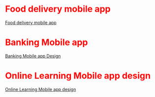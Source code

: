 

<h1 style="color: red;"> Food delivery mobile app</h1>
<a href="https://www.figma.com/proto/OfgKye1x91xACZEmIWV2jj/Food-delivery-app?page-id=0%3A1&type=design&node-id=1-12&viewport=232%2C96%2C0.18&t=VpLWhQETh8kqovMj-1&scaling=scale-down&starting-point-node-id=73%3A147&show-proto-sidebar=1&mode=design">  Food delivery mobile app </a>


<h1 style="color: red;"> Banking Mobile app</h1>
<a href="https://www.figma.com/file/m9YxLnVWPfdQPUg2VnmJKz/banking-app-design?type=design&node-id=8%3A3&mode=design&t=yGbxT5DDGGLpQ4QV-1"> Banking Mobile app Design </a>

<h1 style="color: red;"> Online Learning Mobile app design</h1>
<a href="https://www.figma.com/proto/nen4D5SMVW28PFkoLNhfsN/Online-learning-mobile-app?page-id=0%3A1&type=design&node-id=49-2&viewport=79%2C1015%2C0.61&t=5OCdFxZt5wn6yHjG-1&scaling=scale-down&starting-point-node-id=85%3A6&mode=design"> Online Learning Mobile app design </a>


